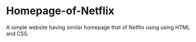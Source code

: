 # Homepage-of-Netflix
A simple website having similar homepage that of Netflix using using HTML and CSS.


